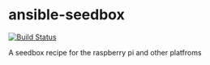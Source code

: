 # ansible-seedbox
[![Build Status](https://travis-ci.org/coetzeer/ansible-seedbox.svg?branch=master)](https://travis-ci.org/coetzeer/ansible-seedbox)

A seedbox recipe for the raspberry pi and other platfroms
